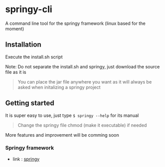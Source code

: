 # springy-cli
A command line tool for the springy framework (linux based for the moment)

## Installation
  Execute the install.sh script
  
  Note: Do not separate the install.sh and springy, just download the source file as it is

> You can place the jar file anywhere you want as it will always be asked when initalizing a springy project

## Getting started
  It is super easy to use, just type
  `$ springy --help`
  for its manual
  
  > Change the springy file chmod (make it executable) if needed
  
  More features and improvement will be comming soon

### Springy framework
  - link : [springy](https://github.com/w41k4z/springy.git) 

